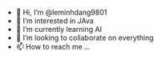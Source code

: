 - 👋 Hi, I’m @leminhdang9801
- 👀 I’m interested in JAva
- 🌱 I’m currently learning AI
- 💞️ I’m looking to collaborate on everything
- 📫 How to reach me ...

<!---
leminhdang9801/leminhdang9801 is a ✨ special ✨ repository because its `README.md` (this file) appears on your GitHub profile.
You can click the Preview link to take a look at your changes.
--->
